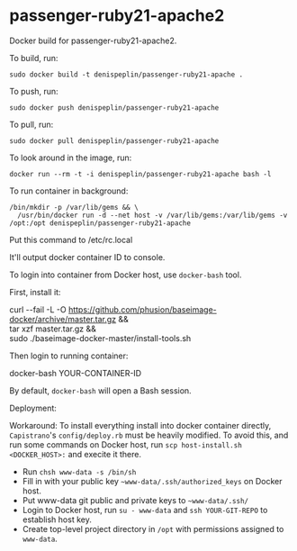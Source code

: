 passenger-ruby21-apache2
========================

Docker build for passenger-ruby21-apache2.

To build, run:

    sudo docker build -t denispeplin/passenger-ruby21-apache .

To push, run:

    sudo docker push denispeplin/passenger-ruby21-apache

To pull, run:

    sudo docker pull denispeplin/passenger-ruby21-apache

To look around in the image, run:

    docker run --rm -t -i denispeplin/passenger-ruby21-apache bash -l

To run container in background:

    /bin/mkdir -p /var/lib/gems && \
      /usr/bin/docker run -d --net host -v /var/lib/gems:/var/lib/gems -v /opt:/opt denispeplin/passenger-ruby21-apache

Put this command to /etc/rc.local

It'll output docker container ID to console.

To login into container from Docker host, use `docker-bash` tool.

First, install it:

  curl --fail -L -O https://github.com/phusion/baseimage-docker/archive/master.tar.gz && \
    tar xzf master.tar.gz && \
    sudo ./baseimage-docker-master/install-tools.sh

Then login to running container:

  docker-bash YOUR-CONTAINER-ID

By default, `docker-bash` will open a Bash session.

Deployment:

Workaround:
To install everything install into docker container directly, `Capistrano`'s `config/deploy.rb`
must be heavily modified. To avoid this, and run some commands on Docker host, run
`scp host-install.sh <DOCKER_HOST>:` and execite it there.

* Run `chsh www-data -s /bin/sh`
* Fill in with your public key `~www-data/.ssh/authorized_keys` on Docker host.
* Put www-data git public and private keys to `~www-data/.ssh/`
* Login to Docker host, run `su - www-data` and `ssh YOUR-GIT-REPO` to establish host key.
* Create top-level project directory in `/opt` with permissions assigned to `www-data`.

